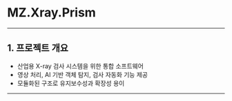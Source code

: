 # MZ.Xray.Prism

---

## 1. 프로젝트 개요
- 산업용 X-ray 검사 시스템을 위한 통합 소프트웨어  
- 영상 처리, AI 기반 객체 탐지, 검사 자동화 기능 제공  
- 모듈화된 구조로 유지보수성과 확장성 용이

<!-- TODO : 분석해 작성 -->
---

